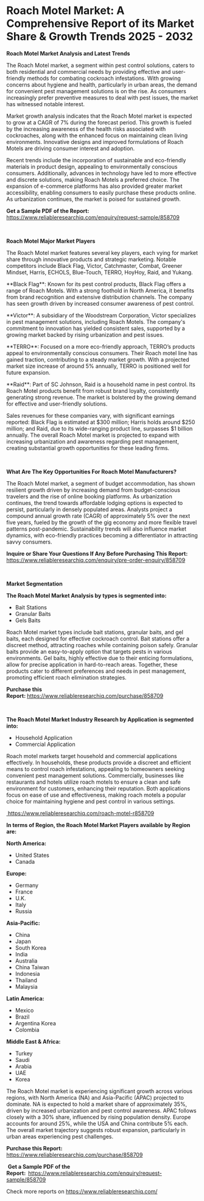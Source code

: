 <p><h1>Roach Motel Market: A Comprehensive Report of its Market Share & Growth Trends 2025 - 2032</h1></p><p><strong>Roach Motel Market Analysis and Latest Trends</strong></p>
<p><p>The Roach Motel market, a segment within pest control solutions, caters to both residential and commercial needs by providing effective and user-friendly methods for combating cockroach infestations. With growing concerns about hygiene and health, particularly in urban areas, the demand for convenient pest management solutions is on the rise. As consumers increasingly prefer preventive measures to deal with pest issues, the market has witnessed notable interest.</p><p>Market growth analysis indicates that the Roach Motel market is expected to grow at a CAGR of 7% during the forecast period. This growth is fueled by the increasing awareness of the health risks associated with cockroaches, along with the enhanced focus on maintaining clean living environments. Innovative designs and improved formulations of Roach Motels are driving consumer interest and adoption.</p><p>Recent trends include the incorporation of sustainable and eco-friendly materials in product design, appealing to environmentally conscious consumers. Additionally, advances in technology have led to more effective and discrete solutions, making Roach Motels a preferred choice. The expansion of e-commerce platforms has also provided greater market accessibility, enabling consumers to easily purchase these products online. As urbanization continues, the market is poised for sustained growth.</p></p>
<p><strong>Get a Sample PDF of the Report:&nbsp;</strong> <a href="https://www.reliableresearchiq.com/enquiry/request-sample/858709?utm_campaign=1123&utm_medium=2&utm_source=Github&utm_content=ia&utm_term=05022025&utm_id=roach-motel">https://www.reliableresearchiq.com/enquiry/request-sample/858709</a></p>
<p>&nbsp;</p>
<p><strong>Roach Motel Major Market Players</strong></p>
<p><p>The Roach Motel market features several key players, each vying for market share through innovative products and strategic marketing. Notable competitors include Black Flag, Victor, Catchmaster, Combat, Greener Mindset, Harris, ECHOLS, Blue-Touch, TERRO, HoyHoy, Raid, and Yukang.</p><p>**Black Flag**: Known for its pest control products, Black Flag offers a range of Roach Motels. With a strong foothold in North America, it benefits from brand recognition and extensive distribution channels. The company has seen growth driven by increased consumer awareness of pest control.</p><p>**Victor**: A subsidiary of the Woodstream Corporation, Victor specializes in pest management solutions, including Roach Motels. The company's commitment to innovation has yielded consistent sales, supported by a growing market backed by rising urbanization and pest issues.</p><p>**TERRO**: Focused on a more eco-friendly approach, TERRO’s products appeal to environmentally conscious consumers. Their Roach motel line has gained traction, contributing to a steady market growth. With a projected market size increase of around 5% annually, TERRO is positioned well for future expansion.</p><p>**Raid**: Part of SC Johnson, Raid is a household name in pest control. Its Roach Motel products benefit from robust brand loyalty, consistently generating strong revenue. The market is bolstered by the growing demand for effective and user-friendly solutions.</p><p>Sales revenues for these companies vary, with significant earnings reported: Black Flag is estimated at $300 million; Harris holds around $250 million; and Raid, due to its wide-ranging product line, surpasses $1 billion annually. The overall Roach Motel market is projected to expand with increasing urbanization and awareness regarding pest management, creating substantial growth opportunities for these leading firms.</p></p>
<p>&nbsp;</p>
<p><strong>What Are The Key Opportunities For Roach Motel Manufacturers?</strong></p>
<p><p>The Roach Motel market, a segment of budget accommodation, has shown resilient growth driven by increasing demand from budget-conscious travelers and the rise of online booking platforms. As urbanization continues, the trend towards affordable lodging options is expected to persist, particularly in densely populated areas. Analysts project a compound annual growth rate (CAGR) of approximately 5% over the next five years, fueled by the growth of the gig economy and more flexible travel patterns post-pandemic. Sustainability trends will also influence market dynamics, with eco-friendly practices becoming a differentiator in attracting savvy consumers.</p></p>
<p><strong>Inquire or Share Your Questions If Any Before Purchasing This Report:</strong> <a href="https://www.reliableresearchiq.com/enquiry/pre-order-enquiry/858709?utm_campaign=1123&utm_medium=2&utm_source=Github&utm_content=ia&utm_term=05022025&utm_id=roach-motel">https://www.reliableresearchiq.com/enquiry/pre-order-enquiry/858709</a></p>
<p>&nbsp;</p>
<p><strong>Market Segmentation</strong></p>
<p><strong>The Roach Motel Market Analysis by types is segmented into:</strong></p>
<p><ul><li>Bait Stations</li><li>Granular Baits</li><li>Gels Baits</li></ul></p>
<p><p>Roach Motel market types include bait stations, granular baits, and gel baits, each designed for effective cockroach control. Bait stations offer a discreet method, attracting roaches while containing poison safely. Granular baits provide an easy-to-apply option that targets pests in various environments. Gel baits, highly effective due to their enticing formulations, allow for precise application in hard-to-reach areas. Together, these products cater to different preferences and needs in pest management, promoting efficient roach elimination strategies.</p></p>
<p><strong>Purchase this Report:&nbsp;</strong><a href="https://www.reliableresearchiq.com/purchase/858709?utm_campaign=1123&utm_medium=2&utm_source=Github&utm_content=ia&utm_term=05022025&utm_id=roach-motel">https://www.reliableresearchiq.com/purchase/858709</a></p>
<p>&nbsp;</p>
<p><strong>The Roach Motel Market Industry Research by Application is segmented into:</strong></p>
<p><ul><li>Household Application</li><li>Commercial Application</li></ul></p>
<p><p>Roach motel markets target household and commercial applications effectively. In households, these products provide a discreet and efficient means to control roach infestations, appealing to homeowners seeking convenient pest management solutions. Commercially, businesses like restaurants and hotels utilize roach motels to ensure a clean and safe environment for customers, enhancing their reputation. Both applications focus on ease of use and effectiveness, making roach motels a popular choice for maintaining hygiene and pest control in various settings.</p></p>
<p><a href="https://www.reliableresearchiq.com/roach-motel-r858709?utm_campaign=1123&utm_medium=2&utm_source=Github&utm_content=ia&utm_term=05022025&utm_id=roach-motel">&nbsp;https://www.reliableresearchiq.com/roach-motel-r858709</a></p>
<p><strong>In terms of Region, the Roach Motel Market Players available by Region are:</strong></p>
<p>
    <p> <strong> North America: </strong>
        <ul>
            <li>United States</li>
            <li>Canada</li>
        </ul>
        </p> 
    <p> <strong> Europe: </strong>
        <ul>
            <li>Germany</li>
            <li>France</li>
            <li>U.K.</li>
            <li>Italy</li>
            <li>Russia</li>
        </ul>
        </p> 
    <p> <strong> Asia-Pacific: </strong>
        <ul>
            <li>China</li>
            <li>Japan</li>
            <li>South Korea</li>
            <li>India</li>
            <li>Australia</li>
            <li>China Taiwan</li>
            <li>Indonesia</li>
            <li>Thailand</li>
            <li>Malaysia</li>
        </ul>
        </p> 
    <p> <strong> Latin America: </strong>
        <ul>
            <li>Mexico</li>
            <li>Brazil</li>
            <li>Argentina Korea</li>
            <li>Colombia</li>
        </ul>
        </p> 
    <p> <strong> Middle East & Africa: </strong>
        <ul>
            <li>Turkey</li>
            <li>Saudi</li>
            <li>Arabia</li>
            <li>UAE</li>
            <li>Korea</li>
        </ul>
    </p>
    </p>
<p><p>The Roach Motel market is experiencing significant growth across various regions, with North America (NA) and Asia-Pacific (APAC) projected to dominate. NA is expected to hold a market share of approximately 35%, driven by increased urbanization and pest control awareness. APAC follows closely with a 30% share, influenced by rising population density. Europe accounts for around 25%, while the USA and China contribute 5% each. The overall market trajectory suggests robust expansion, particularly in urban areas experiencing pest challenges.</p></p>
<p><strong>Purchase this Report: </strong><a href="https://www.reliableresearchiq.com/purchase/858709?utm_campaign=1123&utm_medium=2&utm_source=Github&utm_content=ia&utm_term=05022025&utm_id=roach-motel">https://www.reliableresearchiq.com/purchase/858709</a></p>
<p>&nbsp;<strong>Get a Sample PDF of the Report:&nbsp;&nbsp;</strong><a href="https://www.reliableresearchiq.com/enquiry/request-sample/858709?utm_campaign=1123&utm_medium=2&utm_source=Github&utm_content=ia&utm_term=05022025&utm_id=roach-motel">https://www.reliableresearchiq.com/enquiry/request-sample/858709</a></p>
<p><strong></strong></p>
<p>Check more reports on <a href="https://www.reliableresearchiq.com/?utm_campaign=1123&utm_medium=2&utm_source=Github&utm_content=ia&utm_term=05022025&utm_id=roach-motel">https://www.reliableresearchiq.com/</a></p>